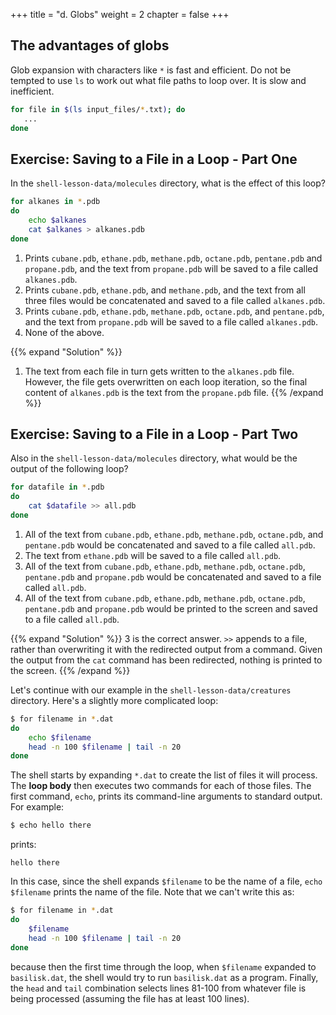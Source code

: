 +++
title = "d. Globs"
weight = 2
chapter = false
+++


## The advantages of globs
Glob expansion with characters like `*` is fast and efficient. Do not be tempted to use `ls`
to work out what file paths to loop over. It is slow and inefficient.

```Bash
for file in $(ls input_files/*.txt); do
   ...
done
```

## Exercise: Saving to a File in a Loop - Part One

In the `shell-lesson-data/molecules` directory, what is the effect of this loop?

```Bash
for alkanes in *.pdb
do
    echo $alkanes
    cat $alkanes > alkanes.pdb
done
```

1.  Prints `cubane.pdb`, `ethane.pdb`, `methane.pdb`, `octane.pdb`, `pentane.pdb` and
   `propane.pdb`, and the text from `propane.pdb` will be saved to a file called `alkanes.pdb`.
2.  Prints `cubane.pdb`, `ethane.pdb`, and `methane.pdb`, and the text from all three files
    would be concatenated and saved to a file called `alkanes.pdb`.
3.  Prints `cubane.pdb`, `ethane.pdb`, `methane.pdb`, `octane.pdb`, and `pentane.pdb`,
    and the text from `propane.pdb` will be saved to a file called `alkanes.pdb`.
4.  None of the above.

{{% expand "Solution" %}}
1. The text from each file in turn gets written to the `alkanes.pdb` file.
However, the file gets overwritten on each loop iteration, so the final content of `alkanes.pdb`
is the text from the `propane.pdb` file.
{{% /expand %}}

## Exercise: Saving to a File in a Loop - Part Two

Also in the `shell-lesson-data/molecules` directory,
what would be the output of the following loop?

```Bash
for datafile in *.pdb
do
    cat $datafile >> all.pdb
done
```

1.  All of the text from `cubane.pdb`, `ethane.pdb`, `methane.pdb`, `octane.pdb`, and
    `pentane.pdb` would be concatenated and saved to a file called `all.pdb`.
2.  The text from `ethane.pdb` will be saved to a file called `all.pdb`.
3.  All of the text from `cubane.pdb`, `ethane.pdb`, `methane.pdb`, `octane.pdb`, `pentane.pdb`
    and `propane.pdb` would be concatenated and saved to a file called `all.pdb`.
4.  All of the text from `cubane.pdb`, `ethane.pdb`, `methane.pdb`, `octane.pdb`, `pentane.pdb`
    and `propane.pdb` would be printed to the screen and saved to a file called `all.pdb`.

{{% expand "Solution" %}}
3 is the correct answer. `>>` appends to a file, rather than overwriting it with the redirected
output from a command.
Given the output from the `cat` command has been redirected, nothing is printed to the screen.
{{% /expand %}}

Let's continue with our example in the `shell-lesson-data/creatures` directory.
Here's a slightly more complicated loop:

```Bash
$ for filename in *.dat
do
    echo $filename
    head -n 100 $filename | tail -n 20
done
```

The shell starts by expanding `*.dat` to create the list of files it will process.
The **loop body** then executes two commands for each of those files.
The first command, `echo`, prints its command-line arguments to standard output.
For example:

```Bash
$ echo hello there
```

prints:

~~~
hello there
~~~

In this case,
since the shell expands `$filename` to be the name of a file,
`echo $filename` prints the name of the file.
Note that we can't write this as:

```Bash
$ for filename in *.dat
do
    $filename
    head -n 100 $filename | tail -n 20
done
```

because then the first time through the loop, when `$filename` expanded to
`basilisk.dat`, the shell would try to run `basilisk.dat` as a program.
Finally, the `head` and `tail` combination selects lines 81-100 from whatever 
file is being processed (assuming the file has at least 100 lines).